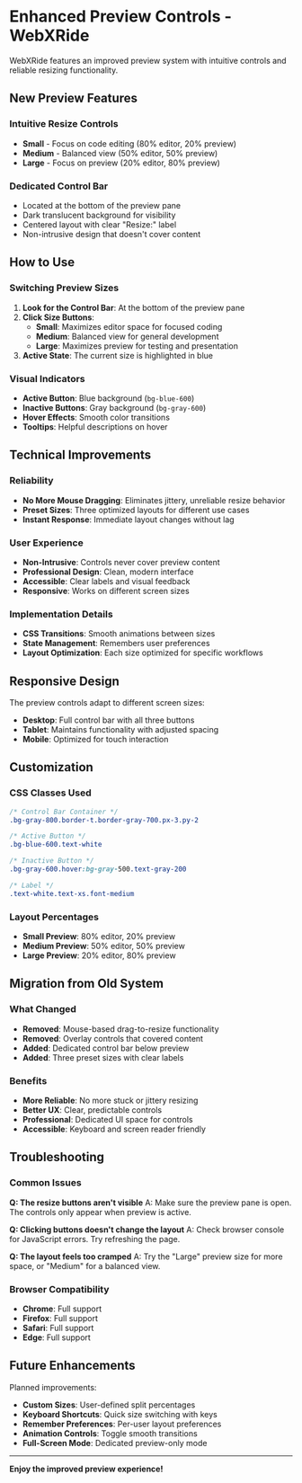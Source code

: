 # Enhanced Preview Controls - WebXRide

WebXRide features an improved preview system with intuitive controls and reliable resizing functionality.

## New Preview Features

### Intuitive Resize Controls
- **Small** - Focus on code editing (80% editor, 20% preview)
- **Medium** - Balanced view (50% editor, 50% preview)  
- **Large** - Focus on preview (20% editor, 80% preview)

### Dedicated Control Bar
- Located at the bottom of the preview pane
- Dark translucent background for visibility
- Centered layout with clear "Resize:" label
- Non-intrusive design that doesn't cover content

## How to Use

### Switching Preview Sizes

1. **Look for the Control Bar**: At the bottom of the preview pane
2. **Click Size Buttons**: 
   - **Small**: Maximizes editor space for focused coding
   - **Medium**: Balanced view for general development
   - **Large**: Maximizes preview for testing and presentation
3. **Active State**: The current size is highlighted in blue

### Visual Indicators

- **Active Button**: Blue background (`bg-blue-600`)
- **Inactive Buttons**: Gray background (`bg-gray-600`)
- **Hover Effects**: Smooth color transitions
- **Tooltips**: Helpful descriptions on hover

## Technical Improvements

### Reliability
- **No More Mouse Dragging**: Eliminates jittery, unreliable resize behavior
- **Preset Sizes**: Three optimized layouts for different use cases
- **Instant Response**: Immediate layout changes without lag

### User Experience
- **Non-Intrusive**: Controls never cover preview content
- **Professional Design**: Clean, modern interface
- **Accessible**: Clear labels and visual feedback
- **Responsive**: Works on different screen sizes

### Implementation Details
- **CSS Transitions**: Smooth animations between sizes
- **State Management**: Remembers user preferences
- **Layout Optimization**: Each size optimized for specific workflows

## Responsive Design

The preview controls adapt to different screen sizes:
- **Desktop**: Full control bar with all three buttons
- **Tablet**: Maintains functionality with adjusted spacing
- **Mobile**: Optimized for touch interaction

## Customization

### CSS Classes Used
```css
/* Control Bar Container */
.bg-gray-800.border-t.border-gray-700.px-3.py-2

/* Active Button */
.bg-blue-600.text-white

/* Inactive Button */
.bg-gray-600.hover:bg-gray-500.text-gray-200

/* Label */
.text-white.text-xs.font-medium
```

### Layout Percentages
- **Small Preview**: 80% editor, 20% preview
- **Medium Preview**: 50% editor, 50% preview
- **Large Preview**: 20% editor, 80% preview

## Migration from Old System

### What Changed
- **Removed**: Mouse-based drag-to-resize functionality
- **Removed**: Overlay controls that covered content
- **Added**: Dedicated control bar below preview
- **Added**: Three preset sizes with clear labels

### Benefits
- **More Reliable**: No more stuck or jittery resizing
- **Better UX**: Clear, predictable controls
- **Professional**: Dedicated UI space for controls
- **Accessible**: Keyboard and screen reader friendly

## Troubleshooting

### Common Issues

**Q: The resize buttons aren't visible**
A: Make sure the preview pane is open. The controls only appear when preview is active.

**Q: Clicking buttons doesn't change the layout**
A: Check browser console for JavaScript errors. Try refreshing the page.

**Q: The layout feels too cramped**
A: Try the "Large" preview size for more space, or "Medium" for a balanced view.

### Browser Compatibility
- **Chrome**: Full support
- **Firefox**: Full support  
- **Safari**: Full support
- **Edge**: Full support

## Future Enhancements

Planned improvements:
- **Custom Sizes**: User-defined split percentages
- **Keyboard Shortcuts**: Quick size switching with keys
- **Remember Preferences**: Per-user layout preferences
- **Animation Controls**: Toggle smooth transitions
- **Full-Screen Mode**: Dedicated preview-only mode

---

**Enjoy the improved preview experience!**
